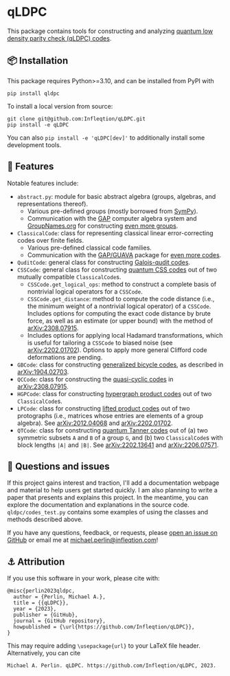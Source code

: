 # qLDPC

This package contains tools for constructing and analyzing [quantum low density parity check (qLDPC) codes](https://errorcorrectionzoo.org/c/qldpc).

## 📦 Installation

This package requires Python>=3.10, and can be installed from PyPI with
```
pip install qldpc
```
To install a local version from source:
```
git clone git@github.com:Infleqtion/qLDPC.git
pip install -e qLDPC
```
You can also `pip install -e 'qLDPC[dev]'` to additionally install some development tools.

## 🚀 Features

Notable features include:
- `abstract.py`: module for basic abstract algebra (groups, algebras, and representations thereof).
  - Various pre-defined groups (mostly borrowed from [SymPy](https://docs.sympy.org/latest/modules/combinatorics/named_groups.html)).
  - Communication with the [GAP](https://www.gap-system.org/) computer algebra system and [GroupNames.org](https://people.maths.bris.ac.uk/~matyd/GroupNames/) for constructing [even more groups](https://docs.gap-system.org/doc/ref/chap50.html).
- `ClassicalCode`: class for representing classical linear error-correcting codes over finite fields.
  - Various pre-defined classical code families.
  - Communication with the [GAP/GUAVA](https://www.gap-system.org/Packages/guava.html) package for [even more codes](https://docs.gap-system.org/pkg/guava/doc/chap5.html).
- `QuditCode`: general class for constructing [Galois-qudit codes](https://errorcorrectionzoo.org/c/galois_into_galois).
- `CSSCode`: general class for constructing [quantum CSS codes](https://errorcorrectionzoo.org/c/css) out of two mutually compatible `ClassicalCode`s.
  - `CSSCode.get_logical_ops`: method to construct a complete basis of nontrivial logical operators for a `CSSCode`.
  - `CSSCode.get_distance`: method to compute the code distance (i.e., the minimum weight of a nontrivial logical operator) of a `CSSCode`.  Includes options for computing the exact code distance by brute force, as well as an estimate (or upper bound) with the method of [arXiv:2308.07915](https://arxiv.org/abs/2308.07915).
  - Includes options for applying local Hadamard transformations, which is useful for tailoring a `CSSCode` to biased noise (see [arXiv:2202.01702](https://arxiv.org/abs/2202.01702)).  Options to apply more general Clifford code deformations are pending.
- `GBCode`: class for constructing [generalized bicycle codes](https://errorcorrectionzoo.org/c/generalized_bicycle), as described in [arXiv:1904.02703](https://arxiv.org/abs/1904.02703).
- `QCCode`: class for constructing the [quasi-cyclic codes](https://errorcorrectionzoo.org/c/quantum_quasi_cyclic) in [arXiv:2308.07915](https://arxiv.org/abs/2308.07915).
- `HGPCode`: class for constructing [hypergraph product codes](https://errorcorrectionzoo.org/c/hypergraph_product) out of two `ClassicalCode`s.
- `LPCode`: class for constructing [lifted product codes](https://errorcorrectionzoo.org/c/lifted_product) out of two protographs (i.e., matrices whose entries are elements of a group algebra).  See [arXiv:2012.04068](https://arxiv.org/abs/2012.04068) and [arXiv:2202.01702](https://arxiv.org/abs/2202.01702).
- `QTCode`: class for constructing [quantum Tanner codes](https://errorcorrectionzoo.org/c/quantum_tanner) out of (a) two symmetric subsets `A` and `B` of a group `G`, and (b) two `ClassicalCode`s with block lengths `|A|` and `|B|`.  See [arXiv:2202.13641](https://arxiv.org/abs/2202.13641) and [arXiv:2206.07571](https://arxiv.org/abs/2206.07571).

## 🤔 Questions and issues

If this project gains interest and traction, I'll add a documentation webpage and material to help users get started quickly.  I am also planning to write a paper that presents and explains this project.  In the meantime, you can explore the documentation and explanations in the source code.  `qldpc/codes_test.py` contains some examples of using the classes and methods described above.

If you have any questions, feedback, or requests, please [open an issue on GitHub](https://github.com/Infleqtion/qLDPC/issues/new) or email me at [michael.perlin@infleqtion.com](mailto:michael.perlin@infleqtion.com)!

## ⚓ Attribution

If you use this software in your work, please cite with:
```
@misc{perlin2023qldpc,
  author = {Perlin, Michael A.},
  title = {{qLDPC}},
  year = {2023},
  publisher = {GitHub},
  journal = {GitHub repository},
  howpublished = {\url{https://github.com/Infleqtion/qLDPC}},
}
```
This may require adding `\usepackage{url}` to your LaTeX file header.  Alternatively, you can cite
```
Michael A. Perlin. qLDPC. https://github.com/Infleqtion/qLDPC, 2023.
```
